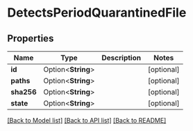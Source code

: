 # DetectsPeriodQuarantinedFile

## Properties

Name | Type | Description | Notes
------------ | ------------- | ------------- | -------------
**id** | Option<**String**> |  | [optional]
**paths** | Option<**String**> |  | [optional]
**sha256** | Option<**String**> |  | [optional]
**state** | Option<**String**> |  | [optional]

[[Back to Model list]](./README.md#documentation-for-models) [[Back to API list]](./README.md#documentation-for-api-endpoints) [[Back to README]](../README.md)

